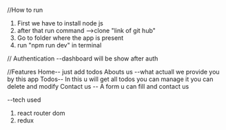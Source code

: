 //How to run 

1. First we have to install node js
2. after that run command -->clone "link of git hub"
3. Go to folder where the app is present 
4. run "npm run dev" in terminal

//
Authentication
--dashboard will be show after auth


//Features
Home-- just add todos
Abouts us --what actuall we provide you by this app
Todos-- In this u will get all todos you can manage it you can delete and modify
Contact us -- A form u can fill and contact us 



--tech used
1. react router dom
2. redux